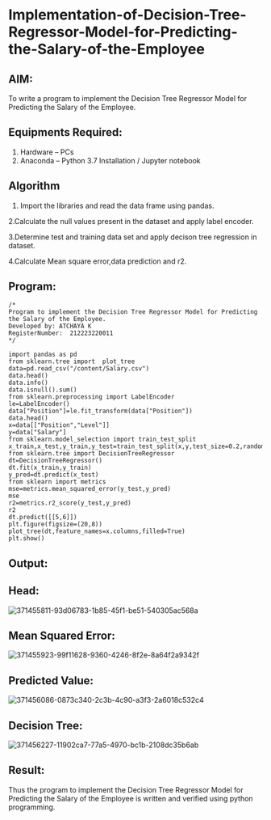 # Implementation-of-Decision-Tree-Regressor-Model-for-Predicting-the-Salary-of-the-Employee

## AIM:
To write a program to implement the Decision Tree Regressor Model for Predicting the Salary of the Employee.

## Equipments Required:
1. Hardware – PCs
2. Anaconda – Python 3.7 Installation / Jupyter notebook

## Algorithm
1. Import the libraries and read the data frame using pandas.

2.Calculate the null values present in the dataset and apply label encoder.

3.Determine test and training data set and apply decison tree regression in dataset.

4.Calculate Mean square error,data prediction and r2.

## Program:
```
/*
Program to implement the Decision Tree Regressor Model for Predicting the Salary of the Employee.
Developed by: ATCHAYA K
RegisterNumber:  212223220011
*/
```
```
import pandas as pd
from sklearn.tree import  plot_tree
data=pd.read_csv("/content/Salary.csv")
data.head()
data.info()
data.isnull().sum()
from sklearn.preprocessing import LabelEncoder
le=LabelEncoder()
data["Position"]=le.fit_transform(data["Position"])
data.head()
x=data[["Position","Level"]]
y=data["Salary"]
from sklearn.model_selection import train_test_split
x_train,x_test,y_train,y_test=train_test_split(x,y,test_size=0.2,random_state=2)
from sklearn.tree import DecisionTreeRegressor
dt=DecisionTreeRegressor()
dt.fit(x_train,y_train)
y_pred=dt.predict(x_test)
from sklearn import metrics
mse=metrics.mean_squared_error(y_test,y_pred)
mse
r2=metrics.r2_score(y_test,y_pred)
r2
dt.predict([[5,6]])
plt.figure(figsize=(20,8))
plot_tree(dt,feature_names=x.columns,filled=True)
plt.show()
```

## Output:

## Head:

![371455811-93d06783-1b85-45f1-be51-540305ac568a](https://github.com/user-attachments/assets/edd7bdea-fc91-4c06-b272-16ffa6008a97)

## Mean Squared Error:

![371455923-99f11628-9360-4246-8f2e-8a64f2a9342f](https://github.com/user-attachments/assets/8e816d9a-7a6a-4183-b12d-7ac105d715a7)

## Predicted Value:

![371456086-0873c340-2c3b-4c90-a3f3-2a6018c532c4](https://github.com/user-attachments/assets/e2a41aba-6729-4df6-8103-c481a6dc8a01)

## Decision Tree:

![371456227-11902ca7-77a5-4970-bc1b-2108dc35b6ab](https://github.com/user-attachments/assets/deb9a7a0-74ef-408f-90be-d135c0a43d77)



## Result:
Thus the program to implement the Decision Tree Regressor Model for Predicting the Salary of the Employee is written and verified using python programming.
